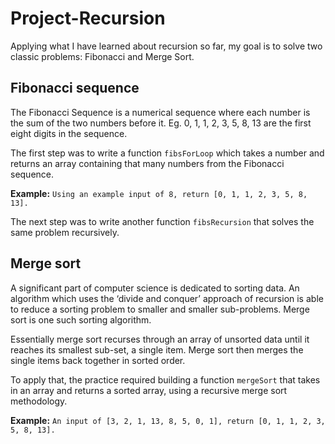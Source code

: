 # Project-Recursion

Applying what I have learned about recursion so far, my goal is to solve two classic problems: Fibonacci and Merge Sort.

## Fibonacci sequence

The Fibonacci Sequence is a numerical sequence where each number is the sum of the two numbers before it. Eg. 0, 1, 1, 2, 3, 5, 8, 13 are the first eight digits in the sequence.

The first step was to write a function `fibsForLoop` which takes a number and returns an array containing that many numbers from the Fibonacci sequence.

**Example:** 
    ```
     Using an example input of 8,
     return [0, 1, 1, 2, 3, 5, 8, 13].
    ```

The next step was to write another function `fibsRecursion` that solves the same problem recursively.


## Merge sort

A significant part of computer science is dedicated to sorting data. An algorithm which uses the ‘divide and conquer’ approach of recursion is able to reduce a sorting problem to smaller and smaller sub-problems. Merge sort is one such sorting algorithm.

Essentially merge sort recurses through an array of unsorted data until it reaches its smallest sub-set, a single item. Merge sort then merges the single items back together in sorted order.

To apply that, the practice required building a function `mergeSort` that takes in an array and returns a sorted array, using a recursive merge sort methodology.

**Example:** 
    ```
     An input of [3, 2, 1, 13, 8, 5, 0, 1],
     return [0, 1, 1, 2, 3, 5, 8, 13].
    ```